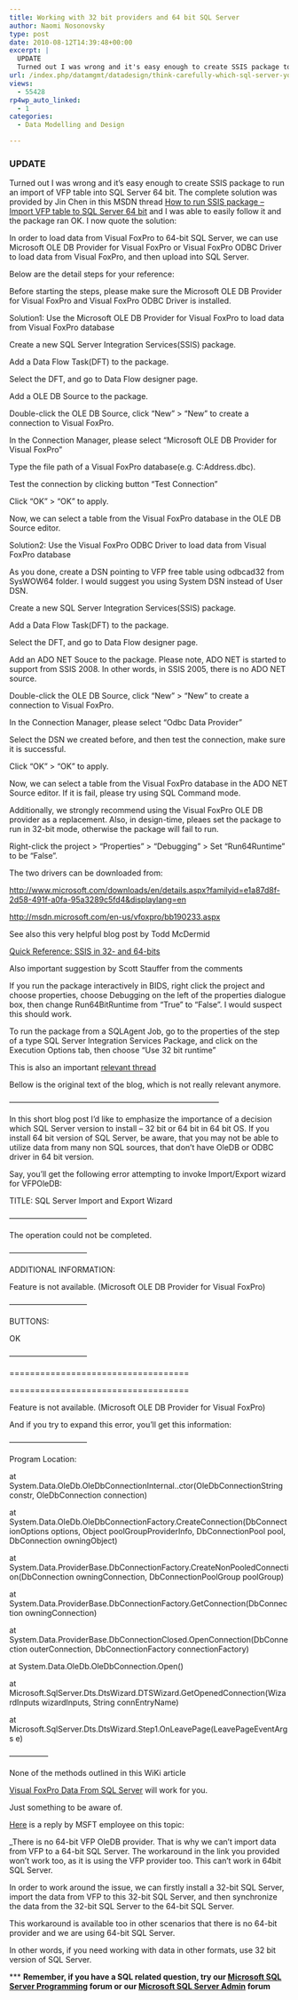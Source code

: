```yaml
---
title: Working with 32 bit providers and 64 bit SQL Server
author: Naomi Nosonovsky
type: post
date: 2010-08-12T14:39:48+00:00
excerpt: |
  UPDATE
  Turned out I was wrong and it's easy enough to create SSIS package to run an import of VFP table into SQL Server 64 bit. The complete solution was provided by Jin Chen in this MSDN thread How to run SSIS package - Import VFP table to SQL Server&hellip;
url: /index.php/datamgmt/datadesign/think-carefully-which-sql-server-you-wan/
views:
  - 55428
rp4wp_auto_linked:
  - 1
categories:
  - Data Modelling and Design

---
```

### <span class="MT_red">UPDATE</span>

Turned out I was wrong and it&#8217;s easy enough to create SSIS package to run an import of VFP table into SQL Server 64 bit. The complete solution was provided by Jin Chen in this MSDN thread [How to run SSIS package &#8211; Import VFP table to SQL Server 64 bit][1] and I was able to easily follow it and the package ran OK. I now quote the solution:

In order to load data from Visual FoxPro to 64-bit SQL Server, we can use Microsoft OLE DB Provider for Visual FoxPro or Visual FoxPro ODBC Driver to load data from Visual FoxPro, and then upload into SQL Server.

Below are the detail steps for your reference:
  
Before starting the steps, please make sure the Microsoft OLE DB Provider for Visual FoxPro and Visual FoxPro ODBC Driver is installed.
  
Solution1: Use the Microsoft OLE DB Provider for Visual FoxPro to load data from Visual FoxPro database

Create a new SQL Server Integration Services(SSIS) package.
  
Add a Data Flow Task(DFT) to the package.
  
Select the DFT, and go to Data Flow designer page.
  
Add a OLE DB Source to the package.
  
Double-click the OLE DB Source, click &#8220;New&#8221; > &#8220;New&#8221; to create a connection to Visual FoxPro.
  
In the Connection Manager, please select &#8220;Microsoft OLE DB Provider for Visual FoxPro&#8221;
  
Type the file path of a Visual FoxPro database(e.g. C:Address.dbc).
  
Test the connection by clicking button &#8220;Test Connection&#8221;
  
Click &#8220;OK&#8221; > &#8220;OK&#8221; to apply.
  
Now, we can select a table from the Visual FoxPro database in the OLE DB Source editor.
  
Solution2: Use the Visual FoxPro ODBC Driver to load data from Visual FoxPro database

As you done, create a DSN pointing to VFP free table using odbcad32 from SysWOW64 folder. I would suggest you using System DSN instead of User DSN.
  
Create a new SQL Server Integration Services(SSIS) package.
  
Add a Data Flow Task(DFT) to the package.
  
Select the DFT, and go to Data Flow designer page.
  
Add an ADO NET Souce to the package. Please note, ADO NET is started to support from SSIS 2008. In other words, in SSIS 2005, there is no ADO NET source.
  
Double-click the OLE DB Source, click &#8220;New&#8221; > &#8220;New&#8221; to create a connection to Visual FoxPro.
  
In the Connection Manager, please select &#8220;Odbc Data Provider&#8221;
  
Select the DSN we created before, and then test the connection, make sure it is successful.
  
Click &#8220;OK&#8221; > &#8220;OK&#8221; to apply.
  
Now, we can select a table from the Visual FoxPro database in the ADO NET Source editor. If it is fail, please try using SQL Command mode.
  
Additionally, we strongly recommend using the Visual FoxPro OLE DB provider as a replacement. Also, in design-time, pleaes set the package to run in 32-bit mode, otherwise the package will fail to run.
  
Right-click the project > &#8220;Properties&#8221; > &#8220;Debugging&#8221; > Set &#8220;Run64Runtime&#8221; to be &#8220;False&#8221;.

The two drivers can be downloaded from:
  
http://www.microsoft.com/downloads/en/details.aspx?familyid=e1a87d8f-2d58-491f-a0fa-95a3289c5fd4&displaylang=en
  
http://msdn.microsoft.com/en-us/vfoxpro/bb190233.aspx

See also this very helpful blog post by Todd McDermid
  
[Quick Reference: SSIS in 32- and 64-bits][2]

Also important suggestion by Scott Stauffer from the comments
  
If you run the package interactively in BIDS, right click the project and choose properties, choose Debugging on the left of the properties dialogue box, then change Run64BitRuntime from &#8220;True&#8221; to &#8220;False&#8221;. I would suspect this should work. 

To run the package from a SQLAgent Job, go to the properties of the step of a type SQL Server Integration Services Package, and click on the Execution Options tab, then choose &#8220;Use 32 bit runtime&#8221;

This is also an important [relevant thread][3] 

Bellow is the original text of the blog, which is not really relevant anymore.
  
&#8212;&#8212;&#8212;&#8212;&#8212;&#8212;&#8212;&#8212;&#8212;&#8212;&#8212;&#8212;&#8212;&#8212;&#8212;&#8212;&#8212;&#8212;&#8212;&#8212;&#8212;&#8212;&#8212;&#8212;&#8212;&#8212;&#8212;
  
In this short blog post I&#8217;d like to emphasize the importance of a decision which SQL Server version to install &#8211; 32 bit or 64 bit in 64 bit OS. If you install 64 bit version of SQL Server, be aware, that you may not be able to utilize data from many non SQL sources, that don&#8217;t have OleDB or ODBC driver in 64 bit version.

Say, you&#8217;ll get the following error attempting to invoke Import/Export wizard for VFPOleDB:

TITLE: SQL Server Import and Export Wizard
  
&#8212;&#8212;&#8212;&#8212;&#8212;&#8212;&#8212;&#8212;&#8212;&#8212;

The operation could not be completed.

&#8212;&#8212;&#8212;&#8212;&#8212;&#8212;&#8212;&#8212;&#8212;&#8212;
  
ADDITIONAL INFORMATION:

Feature is not available. (Microsoft OLE DB Provider for Visual FoxPro)

&#8212;&#8212;&#8212;&#8212;&#8212;&#8212;&#8212;&#8212;&#8212;&#8212;
  
BUTTONS:

OK
  
&#8212;&#8212;&#8212;&#8212;&#8212;&#8212;&#8212;&#8212;&#8212;&#8212;

===================================

===================================

Feature is not available. (Microsoft OLE DB Provider for Visual FoxPro)

And if you try to expand this error, you&#8217;ll get this information:
  
&#8212;&#8212;&#8212;&#8212;&#8212;&#8212;&#8212;&#8212;&#8212;&#8212;
  
Program Location:

at System.Data.OleDb.OleDbConnectionInternal..ctor(OleDbConnectionString constr, OleDbConnection connection)
  
at System.Data.OleDb.OleDbConnectionFactory.CreateConnection(DbConnectionOptions options, Object poolGroupProviderInfo, DbConnectionPool pool, DbConnection owningObject)
  
at System.Data.ProviderBase.DbConnectionFactory.CreateNonPooledConnection(DbConnection owningConnection, DbConnectionPoolGroup poolGroup)
  
at System.Data.ProviderBase.DbConnectionFactory.GetConnection(DbConnection owningConnection)
  
at System.Data.ProviderBase.DbConnectionClosed.OpenConnection(DbConnection outerConnection, DbConnectionFactory connectionFactory)
  
at System.Data.OleDb.OleDbConnection.Open()
  
at Microsoft.SqlServer.Dts.DtsWizard.DTSWizard.GetOpenedConnection(WizardInputs wizardInputs, String connEntryName)
  
at Microsoft.SqlServer.Dts.DtsWizard.Step1.OnLeavePage(LeavePageEventArgs e)

&#8212;&#8212;&#8212;&#8212;&#8212;
  
None of the methods outlined in this WiKi article
  
[Visual FoxPro Data From SQL Server][4] will work for you.

Just something to be aware of.

[Here][5] is a reply by MSFT employee on this topic:
  
_There is no 64-bit VFP OleDB provider. That is why we can&#8217;t import data from VFP to a 64-bit SQL Server. The workaround in the link you provided won&#8217;t work too, as it is using the VFP provider too. This can&#8217;t work in 64bit SQL Server.</p> 

In order to work around the issue, we can firstly install a 32-bit SQL Server, import the data from VFP to this 32-bit SQL Server, and then synchronize the data from the 32-bit SQL Server to the 64-bit SQL Server.
  
This workaround is available too in other scenarios that there is no 64-bit provider and we are using 64-bit SQL Server.</i>

In other words, if you need working with data in other formats, use 32 bit version of SQL Server.

\*** **Remember, if you have a SQL related question, try our [Microsoft SQL Server Programming][6] forum or our [Microsoft SQL Server Admin][7] forum**<ins></ins>

 [1]: http://social.msdn.microsoft.com/Forums/en-US/sqlintegrationservices/thread/c32c0820-0e2d-4461-820a-530541c769c6
 [2]: http://toddmcdermid.blogspot.com/2009/10/quick-reference-ssis-in-32-and-64-bits.html
 [3]: http://social.msdn.microsoft.com/Forums/en-US/transactsql/thread/d730190c-47e6-4c00-91c0-3e95af0fdc5e
 [4]: http://fox.wikis.com/wc.dll?Wiki~VisualFoxProDataFromSQLServer
 [5]: http://social.msdn.microsoft.com/Forums/en-US/sqltools/thread/ad87945a-b47f-4ec5-941a-d2ec7b02be59
 [6]: http://forum.lessthandot.com/viewforum.php?f=17
 [7]: http://forum.lessthandot.com/viewforum.php?f=22